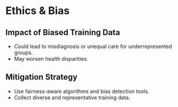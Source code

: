 # Ethics & Bias

## Impact of Biased Training Data
- Could lead to misdiagnosis or unequal care for underrepresented groups.
- May worsen health disparities.

## Mitigation Strategy
- Use fairness-aware algorithms and bias detection tools.
- Collect diverse and representative training data.
